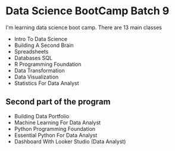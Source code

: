 # Data Science BootCamp Batch 9

I'm learning data science boot camp. There are 13 main classes

- Intro To Data Science
- Building A Second Brain
- Spreadsheets
- Databases SQL
- R Programming Foundation
- Data Transformation
- Data Visualization
- Statistics For Data Analyst

## Second part of the program

- Building Data Portfolio
- Machine Learning For Data Analyst
- Python Programming Foundation
- Essential Python For Data Analyst
- Dashboard With Looker Studio (Data Analyst)


